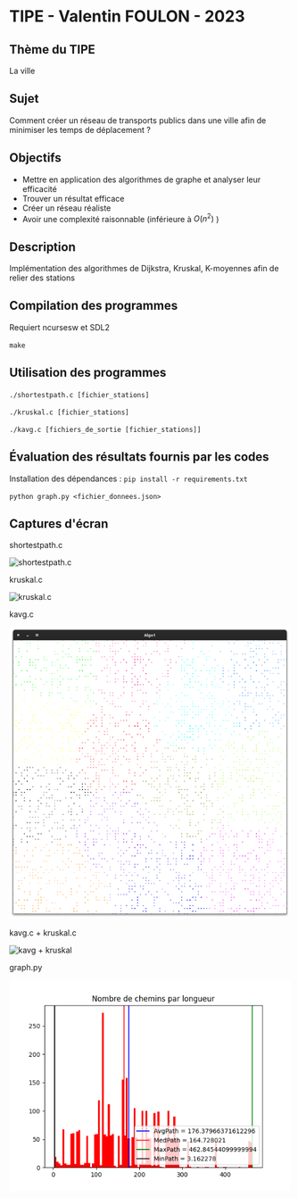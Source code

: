 # TIPE - Valentin FOULON - 2023

## Thème du TIPE
La ville

## Sujet
 Comment créer un réseau de transports publics dans une ville afin de minimiser les temps de déplacement ?

## Objectifs
- Mettre en application des algorithmes de graphe et analyser leur efficacité
- Trouver un résultat efficace
- Créer un réseau réaliste
- Avoir une complexité raisonnable (inférieure à $O(n^2)$ )

## Description
Implémentation des algorithmes de Dijkstra, Kruskal, K-moyennes afin de relier des stations

## Compilation des programmes
Requiert ncursesw et SDL2

`make`

## Utilisation des programmes
`./shortestpath.c [fichier_stations]`

`./kruskal.c [fichier_stations]`

`./kavg.c [fichiers_de_sortie [fichier_stations]]`

## Évaluation des résultats fournis par les codes
Installation des dépendances : `pip install -r requirements.txt`

`python graph.py <fichier_donnees.json>`

## Captures d'écran
shortestpath.c

![shortestpath.c](images/sp.png)

kruskal.c

![kruskal.c](images/k.png)

kavg.c

![kavg.c](images/m4.png)

kavg.c + kruskal.c

![kavg + kruskal](images/k_k.png)

graph.py

![graph.py](images/k_k_r.png)